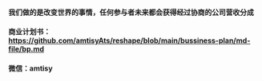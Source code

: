 #### 我们做的是改变世界的事情，任何参与者未来都会获得经过协商的公司营收分成
#### 商业计划书： https://github.com/amtisyAts/reshape/blob/main/bussiness-plan/md-file/bp.md
#### 微信：amtisy